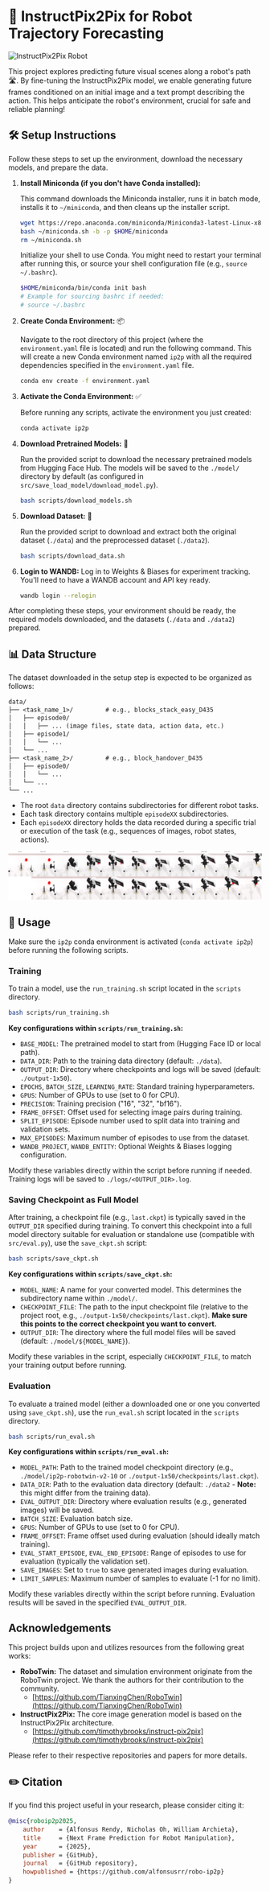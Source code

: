 # 🤖 InstructPix2Pix for Robot Trajectory Forecasting

![InstructPix2Pix Robot](./banner.gif)
*<!-- TODO: Update this path to point to an actual sample prediction image after running evaluation! -->*

This project explores predicting future visual scenes along a robot's path 🛣️. By fine-tuning the InstructPix2Pix model, we enable generating future frames conditioned on an initial image and a text prompt describing the action. This helps anticipate the robot's environment, crucial for safe and reliable planning!

## 🛠️ Setup Instructions

Follow these steps to set up the environment, download the necessary models, and prepare the data.

1.  **Install Miniconda (if you don't have Conda installed):**

    This command downloads the Miniconda installer, runs it in batch mode, installs it to `~/miniconda`, and then cleans up the installer script.

    ```bash
    wget https://repo.anaconda.com/miniconda/Miniconda3-latest-Linux-x86_64.sh -O ~/miniconda.sh
    bash ~/miniconda.sh -b -p $HOME/miniconda
    rm ~/miniconda.sh
    ```

    Initialize your shell to use Conda. You might need to restart your terminal after running this, or source your shell configuration file (e.g., `source ~/.bashrc`).

    ```bash
    $HOME/miniconda/bin/conda init bash
    # Example for sourcing bashrc if needed:
    # source ~/.bashrc
    ```

2.  **Create Conda Environment:** 📦

    Navigate to the root directory of this project (where the `environment.yaml` file is located) and run the following command. This will create a new Conda environment named `ip2p` with all the required dependencies specified in the `environment.yaml` file.

    ```bash
    conda env create -f environment.yaml
    ```

3.  **Activate the Conda Environment:** ✅

    Before running any scripts, activate the environment you just created:

    ```bash
    conda activate ip2p
    ```

4.  **Download Pretrained Models:** 🧠

    Run the provided script to download the necessary pretrained models from Hugging Face Hub. The models will be saved to the `./model/` directory by default (as configured in `src/save_load_model/download_model.py`).

    ```bash
    bash scripts/download_models.sh
    ```

5.  **Download Dataset:** 💾

    Run the provided script to download and extract both the original dataset (`./data`) and the preprocessed dataset (`./data2`).

    ```bash
    bash scripts/download_data.sh
    ```

6. **Login to WANDB:**
    Log in to Weights & Biases for experiment tracking. You'll need to have a WANDB account and API key ready.

    ```bash
    wandb login --relogin
    ```


After completing these steps, your environment should be ready, the required models downloaded, and the datasets (`./data` and `./data2`) prepared.

## 📊 Data Structure

The dataset downloaded in the setup step is expected to be organized as follows:

```
data/
├── <task_name_1>/         # e.g., blocks_stack_easy_D435
│   ├── episode0/
│   │   ├── ... (image files, state data, action data, etc.)
│   ├── episode1/
│   │   └── ...
│   └── ...
├── <task_name_2>/         # e.g., block_handover_D435
│   ├── episode0/
│   │   └── ...
│   └── ...
└── ...
```

- The root `data` directory contains subdirectories for different robot tasks.
- Each task directory contains multiple `episodeXX` subdirectories.
- Each `episodeXX` directory holds the data recorded during a specific trial or execution of the task (e.g., sequences of images, robot states, actions).

![Sample Prediction](./samples/ip2p-robotwin-v2-10_2/44.png) 

## 🚀 Usage

Make sure the `ip2p` conda environment is activated (`conda activate ip2p`) before running the following scripts.

### Training

To train a model, use the `run_training.sh` script located in the `scripts` directory.

```bash
bash scripts/run_training.sh
```

**Key configurations within `scripts/run_training.sh`:**

- `BASE_MODEL`: The pretrained model to start from (Hugging Face ID or local path).
- `DATA_DIR`: Path to the training data directory (default: `./data`).
- `OUTPUT_DIR`: Directory where checkpoints and logs will be saved (default: `./output-1x50`).
- `EPOCHS`, `BATCH_SIZE`, `LEARNING_RATE`: Standard training hyperparameters.
- `GPUS`: Number of GPUs to use (set to 0 for CPU).
- `PRECISION`: Training precision ("16", "32", "bf16").
- `FRAME_OFFSET`: Offset used for selecting image pairs during training.
- `SPLIT_EPISODE`: Episode number used to split data into training and validation sets.
- `MAX_EPISODES`: Maximum number of episodes to use from the dataset.
- `WANDB_PROJECT`, `WANDB_ENTITY`: Optional Weights & Biases logging configuration.

Modify these variables directly within the script before running if needed. Training logs will be saved to `./logs/<OUTPUT_DIR>.log`.

### Saving Checkpoint as Full Model

After training, a checkpoint file (e.g., `last.ckpt`) is typically saved in the `OUTPUT_DIR` specified during training. To convert this checkpoint into a full model directory suitable for evaluation or standalone use (compatible with `src/eval.py`), use the `save_ckpt.sh` script:

```bash
bash scripts/save_ckpt.sh
```

**Key configurations within `scripts/save_ckpt.sh`:**

- `MODEL_NAME`: A name for your converted model. This determines the subdirectory name within `./model/`.
- `CHECKPOINT_FILE`: The path to the input checkpoint file (relative to the project root, e.g., `./output-1x50/checkpoints/last.ckpt`). **Make sure this points to the correct checkpoint you want to convert.**
- `OUTPUT_DIR`: The directory where the full model files will be saved (default: `./model/${MODEL_NAME}`).

Modify these variables in the script, especially `CHECKPOINT_FILE`, to match your training output before running.

### Evaluation

To evaluate a trained model (either a downloaded one or one you converted using `save_ckpt.sh`), use the `run_eval.sh` script located in the `scripts` directory.

```bash
bash scripts/run_eval.sh
```

**Key configurations within `scripts/run_eval.sh`:**

- `MODEL_PATH`: Path to the trained model checkpoint directory (e.g., `./model/ip2p-robotwin-v2-10` or `./output-1x50/checkpoints/last.ckpt`).
- `DATA_DIR`: Path to the evaluation data directory (default: `./data2` - **Note:** this might differ from the training data).
- `EVAL_OUTPUT_DIR`: Directory where evaluation results (e.g., generated images) will be saved.
- `BATCH_SIZE`: Evaluation batch size.
- `GPUS`: Number of GPUs to use (set to 0 for CPU).
- `FRAME_OFFSET`: Frame offset used during evaluation (should ideally match training).
- `EVAL_START_EPISODE`, `EVAL_END_EPISODE`: Range of episodes to use for evaluation (typically the validation set).
- `SAVE_IMAGES`: Set to `true` to save generated images during evaluation.
- `LIMIT_SAMPLES`: Maximum number of samples to evaluate (-1 for no limit).

Modify these variables directly within the script before running. Evaluation results will be saved in the specified `EVAL_OUTPUT_DIR`.

## Acknowledgements

This project builds upon and utilizes resources from the following great works:

*   **RoboTwin:** The dataset and simulation environment originate from the RoboTwin project. We thank the authors for their contribution to the community.
    *   [https://github.com/TianxingChen/RoboTwin](https://github.com/TianxingChen/RoboTwin)
*   **InstructPix2Pix:** The core image generation model is based on the InstructPix2Pix architecture.
    *   [https://github.com/timothybrooks/instruct-pix2pix](https://github.com/timothybrooks/instruct-pix2pix)

Please refer to their respective repositories and papers for more details.

## ✏️ Citation

If you find this project useful in your research, please consider citing it:

```bibtex
@misc{roboip2p2025, 
    author    = {Alfonsus Rendy, Nicholas Oh, William Archieta}, 
    title     = {Next Frame Prediction for Robot Manipulation}, 
    year      = {2025}, 
    publisher = {GitHub},
    journal   = {GitHub repository},
    howpublished = {https://github.com/alfonsusrr/robo-ip2p} 
}
```

